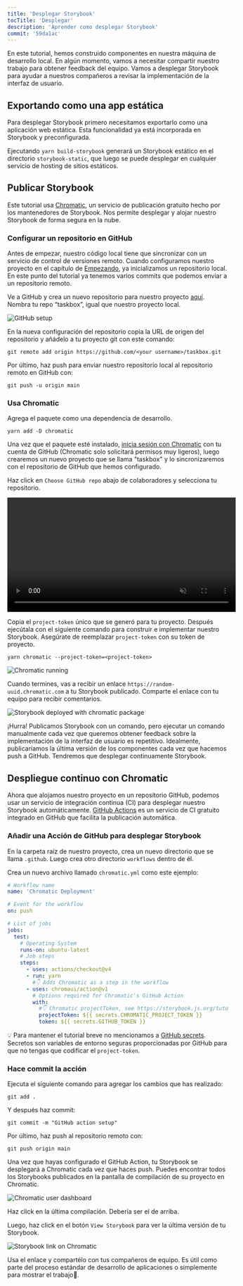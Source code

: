 ```yaml
---
title: 'Desplegar Storybook'
tocTitle: 'Desplegar'
description: 'Aprender como desplegar Storybook'
commit: '59da1ac'
---
```


En este tutorial, hemos construido componentes en nuestra máquina de desarrollo local. En algún momento, vamos a necesitar compartir nuestro trabajo para obtener feedback del equipo. Vamos a desplegar Storybook para ayudar a nuestros compañeros a revisar la implementación de la interfaz de usuario.

## Exportando como una app estática

Para desplegar Storybook primero necesitamos exportarlo como una aplicación web estática. Esta funcionalidad ya está incorporada en Storybook y preconfigurada.

Ejecutando `yarn build-storybook` generará un Storybook estático en el directorio `storybook-static`, que luego se puede desplegar en cualquier servicio de hosting de sitios estáticos.

## Publicar Storybook

Este tutorial usa <a href="https://www.chromatic.com/?utm_source=storybook_website&utm_medium=link&utm_campaign=storybook">Chromatic</a>, un servicio de publicación gratuito hecho por los mantenedores de Storybook. Nos permite desplegar y alojar nuestro Storybook de forma segura en la nube.

### Configurar un repositorio en GitHub

Antes de empezar, nuestro código local tiene que sincronizar con un servicio de control de versiones remoto. Cuando configuramos nuestro proyecto en el capítulo de [Empezando](/intro-to-storybook/react/es/get-started/), ya inicializamos un repositorio local. En este punto del tutorial ya tenemos varios commits que podemos enviar a un repositorio remoto.

Ve a GitHub y crea un nuevo repositorio para nuestro proyecto [aquí](https://github.com/new). Nombra tu repo “taskbox”, igual que nuestro proyecto local.

![GitHub setup](/intro-to-storybook/github-create-taskbox.png)

En la nueva configuración del repositorio copia la URL de origen del repositorio y añádelo a tu proyecto git con este comando:

```shell
git remote add origin https://github.com/<your username>/taskbox.git
```

Por último, haz push para enviar nuestro repositorio local al repositorio remoto en GitHub con:

```shell
git push -u origin main
```

### Usa Chromatic

Agrega el paquete como una dependencia de desarrollo.

```shell
yarn add -D chromatic
```

Una vez que el paquete esté instalado, [inicia sesión con Chromatic](https://www.chromatic.com/start/?utm_source=storybook_website&utm_medium=link&utm_campaign=storybook) con tu cuenta de GitHub (Chromatic solo solicitará permisos muy ligeros), luego crearemos un nuevo proyecto que se llama "taskbox" y lo sincronizaremos con el repositorio de GitHub que hemos configurado.

Haz click en `Choose GitHub repo` abajo de colaboradores y selecciona tu repositorio.

<video autoPlay muted playsInline loop style="width:520px; margin: 0 auto;">
  <source
    src="/intro-to-storybook/chromatic-setup-learnstorybook.mp4"
    type="video/mp4"
  />
</video>

Copia el `project-token` único que se generó para tu proyecto. Después ejecútala con el siguiente comando para construir e implementar nuestro Storybook. Asegúrate de reemplazar `project-token` con su token de proyecto.

```shell
yarn chromatic --project-token=<project-token>
```

![Chromatic running](/intro-to-storybook/chromatic-manual-storybook-console-log.png)

Cuando termines, vas a recibir un enlace `https://random-uuid.chromatic.com` a tu Storybook publicado. Comparte el enlace con tu equipo para recibir comentarios.

![Storybook deployed with chromatic package](/intro-to-storybook/chromatic-manual-storybook-deploy-6-4.png)

¡Hurra! Publicamos Storybook con un comando, pero ejecutar un comando manualmente cada vez que queremos obtener feedback sobre la implementación de la interfaz de usuario es repetitivo. Idealmente, publicaríamos la última versión de los componentes cada vez que hacemos push a GitHub. Tendremos que desplegar continuamente Storybook.

## Despliegue continuo con Chromatic

Ahora que alojamos nuestro proyecto en un repositorio GitHub, podemos usar un servicio de integración continua (CI) para desplegar nuestro Storybook automáticamente. [GitHub Actions](https://github.com/features/actions) es un servicio de CI gratuito integrado en GitHub que facilita la publicación automática.

### Añadir una Acción de GitHub para desplegar Storybook

En la carpeta raíz de nuestro proyecto, crea un nuevo directorio que se llama `.github`. Luego crea otro directorio `workflows` dentro de él.

Crea un nuevo archivo llamado `chromatic.yml` como este ejemplo:

```yaml:title=.github/workflows/chromatic.yml
# Workflow name
name: 'Chromatic Deployment'

# Event for the workflow
on: push

# List of jobs
jobs:
  test:
    # Operating System
    runs-on: ubuntu-latest
    # Job steps
    steps:
      - uses: actions/checkout@v4
      - run: yarn
        #👇 Adds Chromatic as a step in the workflow
      - uses: chromaui/action@v1
        # Options required for Chromatic's GitHub Action
        with:
          #👇 Chromatic projectToken, see https://storybook.js.org/tutorials/intro-to-storybook/react/en/deploy/ to obtain it
          projectToken: ${{ secrets.CHROMATIC_PROJECT_TOKEN }}
          token: ${{ secrets.GITHUB_TOKEN }}
```

<div class="aside"><p>💡 Para mantener el tutorial breve no mencionamos a <a href=" https://docs.github.com/en/actions/security-guides/encrypted-secrets#creating-encrypted-secrets-for-a-repository ">GitHub secrets</a>. Secretos son variables de entorno seguras proporcionadas por GitHub para que no tengas que codificar el <code>project-token</code>.</p></div>

### Hace commit la acción

Ejecuta el siguiente comando para agregar los cambios que has realizado:

```shell
git add .
```

Y después haz commit:

```shell
git commit -m "GitHub action setup"
```

Por último, haz push al repositorio remoto con:

```shell
git push origin main
```

Una vez que hayas configurado el GitHub Action, tu Storybook se desplegará a Chromatic cada vez que haces push. Puedes encontrar todos los Storybooks publicados en la pantalla de compilación de su proyecto en Chromatic.

![Chromatic user dashboard](/intro-to-storybook/chromatic-user-dashboard.png)

Haz click en la última compilación. Debería ser el de arriba.

Luego, haz click en el botón `View Storybook` para ver la última versión de tu Storybook.

![Storybook link on Chromatic](/intro-to-storybook/chromatic-build-storybook-link-6-4-optimized.png)

Usa el enlace y compartélo con tus compañeros de equipo. Es útil como parte del proceso estándar de desarrollo de aplicaciones o simplemente para mostrar el trabajo💅.
